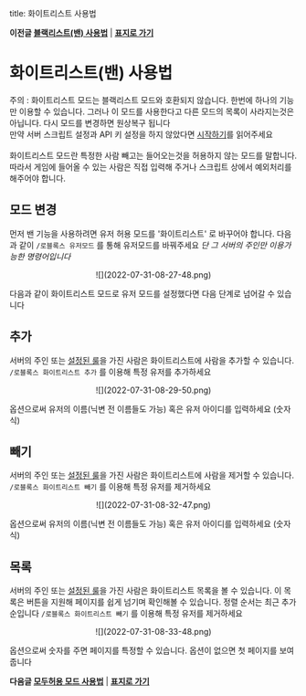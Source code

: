title: 화이트리스트 사용법

**이전글 [블랙리스트(밴) 사용법](/mina/rblxConnect/blacklist)** | **[표지로 가기](/mina/rblxConnect)**

# 화이트리스트(밴) 사용법

주의 : 화이트리스트 모드는 블랙리스트 모드와 호환되지 않습니다. 한번에 하나의 기능만 이용할 수 있습니다. 그러나 이 모드를 사용한다고 다른 모드의 목록이 사라지는것은 아닙니다. 다시 모드를 변경하면 원상복구 됩니다<br>
만약 서버 스크립트 설정과 API 키 설정을 하지 않았다면 [시작하기](/mina/rblxConnect/gettingstarted)를 읽어주세요<br>
<br>
화이트리스트 모드란 특정한 사람 빼고는 들어오는것을 허용하지 않는 모드를 말합니다. 따라서 게임에 들어올 수 있는 사람은 직접 입력해 주거나 스크립트 상에서 예외처리를 해주어야 합니다.

## 모드 변경
먼저 밴 기능을 사용하려면 유저 허용 모드를 '화이트리스트' 로 바꾸어야 합니다.
다음과 같이 `/로블록스 유저모드` 를 통해 유저모드를 바꿔주세요
*단 그 서버의 주인만 이용가능한 명령어입니다*<br>
<div align=center markdown>![](2022-07-31-08-27-48.png)</div>

다음과 같이 화이트리스트 모드로 유저 모드를 설정했다면 다음 단계로 넘어갈 수 있습니다

## 추가
서버의 주인 또는 [설정된 룰](/mina/rblxConnect/gettingstarted#_2)을 가진 사람은 화이트리스트에 사람을 추가할 수 있습니다.
`/로블록스 화이트리스트 추가` 를 이용해 특정 유저를 추가하세요
<div align=center markdown>![](2022-07-31-08-29-50.png)</div>

옵션으로써 유저의 이름(닉변 전 이름들도 가능) 혹은 유저 아이디를 입력하세요 (숫자식)

## 빼기
서버의 주인 또는 [설정된 룰](/mina/rblxConnect/gettingstarted#_2)을 가진 사람은 화이트리스트에 사람을 제거할 수 있습니다.
`/로블록스 화이트리스트 빼기` 를 이용해 특정 유저를 제거하세요
<div align=center markdown>![](2022-07-31-08-32-47.png)</div>

옵션으로써 유저의 이름(닉변 전 이름들도 가능) 혹은 유저 아이디를 입력하세요 (숫자식)

## 목록
서버의 주인 또는 [설정된 룰](/mina/rblxConnect/gettingstarted#_2)을 가진 사람은 화이트리스트 목록을 볼 수 있습니다. 이 목록은 버튼을 지원해 페이지를 쉽게 넘기며 확인해볼 수 있습니다. 정렬 순서는 최근 추가 순입니다
`/로블록스 화이트리스트 빼기` 를 이용해 특정 유저를 제거하세요<br>
<div align=center markdown>![](2022-07-31-08-33-48.png)</div>

옵션으로써 숫자를 주면 페이지를 특정할 수 있습니다. 옵션이 없으면 첫 페이지를 보여줍니다


**다음글 [모두허용 모드 사용법](/mina/rblxConnect/freepass)** | **[표지로 가기](/mina/rblxConnect)**
